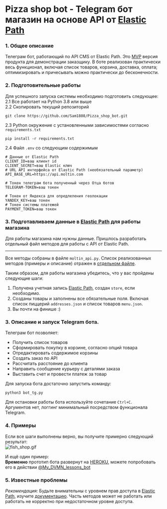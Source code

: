 # Pizza shop bot - Telegram бот магазин на основе API от [Elastic Path](https://www.elasticpath.com)

### 1. Общее описание 
Телеграм бот, работающий по API CMS от Elastic Path. 
Это [MVP](https://ru.wikipedia.org/wiki/Минимально_жизнеспособный_продукт) версия продукта для демонстрации заказщику.
В боте реализован практически весь функционал, включая список товаров, корзина, доставка, оплата;
оптимизировать и причесывать можно практически до бесконечности. 

### 2. Подготовительные работы

Для успешного запуска системы необходимо подготовить следующее:   
2.1 Все работает на Python 3.8 или выше  
2.2 Скопировать текущий репозиторий
```shell
git clone https://github.com/Sam1808/Pizza_shop_bot.git
```
2.3 Python окружение с установленными зависимостями согласно `requirements.txt`
```shell
pip install -r requirements.txt
```
2.4 Файл `.env` со следующим содержимым
```text
# Данные от Elastic Path
CLIENT_ID=ваш клиент id
CLIENT_SECRET=ваш Elastic ключ
# URL API интерфейса от Elastic Path (необязательный параметр)
API_BASE_URL=https://api.moltin.com

# Токен телеграм бота полученный через Отца ботов
TELEGRAM-TOKEN=ваш токен

# Токен от Яндекса для опредлеления геолокации
YANDEX_KEY=ваш токен
# Токен системы платежей
PAYMENT_TOKEN=ваш токен
```

### 3. Подготавливаем данные в [Elastic Path](https://www.elasticpath.com) для работы магазина

Для работы магазина нам нужны данные. Пришлось разработать отдельный файл методов для работы с API от Elastic Path. 
<hr>

Все методы собраны в файле `moltin_api.py`. Список реализованных методов (примеры и описание) отражен в 
[отдельном файле](./docs/description.md).

Таким образом, для работы магазина убедитесь, что у вас пройдены следующие шаги: 
1. Получена учетная запись [Elastic Path](https://www.elasticpath.com), создан `store`, если необходимо.
2. Созданы товары и заполнены все обязательные поля. Включая список пиццерий `addresses.json` и список товаров `menu.json`.
3. Вы почти на финише :)

### 3. Описание и запуск Telegram бота.  
 Телеграм бот позволяет:  
  
- Получить список товаров
- Сформировать покупку в корзине, согласно опций товара
- Отредактировать содержимое корзины
- Создать заказ по API
- Рассчитать расстояние до клиента
- Направить сообщение курьеру с деталями заказа
- Выставить счет и провести платеж за товар

Для запуска бота достаточно запустить команду:
```shell
python3 bot_tg.py
```
Для остановки работы бота используйте сочетание `Ctrl+C`.  
 Аргументов нет, логгинг минимальный посредством функционала Telegram.

### 4. Примеры

Если все шаги выполнены верно, вы получите примерно следующий результат:   
![fish_shop.gif](pizza-shop.gif)  

И ещё один пример:  
**Временно** прототип бота развернут на [HEROKU](https://dashboard.heroku.com), можете попробовать его в действии [@My_DVMN_lessons_bot](https://t.me/My_DVMN_lessons_bot)

### 5. Известные проблемы
*Рекомендация:* Будьте внимательны с уровнем прав доступа в [Elastic Path](https://www.elasticpath.com), изучите 
[документацию](https://documentation.elasticpath.com/commerce-cloud/docs/api/index.html).
Часть методов может не работать или работать не корректно при недостаточном уровне доступа.